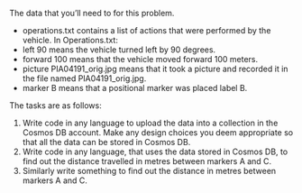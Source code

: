 The data that you’ll need to for this problem.
- operations.txt contains a list of actions that were performed by the vehicle.  In Operations.txt:
- left 90 means the vehicle turned left by 90 degrees.
- forward 100 means that the vehicle moved forward 100 meters.
- picture PIA04191_orig.jpg means that it took a picture and recorded it in the file named PIA04191_orig.jpg.
- marker B means that a positional marker was placed label B.

The tasks are as follows:
1. Write code in any language to upload the data into a collection in the Cosmos DB account.  Make any design choices you deem appropriate so that all the data can be stored in Cosmos DB.
2. Write code in any language, that uses the data stored in Cosmos DB, to find out the distance travelled in metres between markers A and C.
3. Similarly write something to find out the distance in metres between markers A and C.
